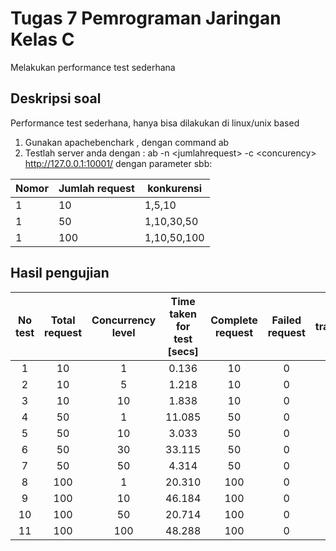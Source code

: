# Tugas 7 Pemrograman Jaringan Kelas C
Melakukan performance test sederhana
## Deskripsi soal
Performance test sederhana, hanya bisa dilakukan di linux/unix based
1. Gunakan apachebenchark , dengan command ab
2. Testlah server anda dengan : ab -n \<jumlahrequest> -c \<concurency> http://127.0.0.1:10001/ dengan parameter sbb:

| Nomor | Jumlah request | konkurensi |
| --- | --- | --- |
| 1 | 10 | 1,5,10 |
| 1 | 50 | 1,10,30,50 |
| 1 | 100 | 1,10,50,100 |

## Hasil pengujian

| No test | Total request | Concurrency level | Time taken for test [secs] | Complete request | Failed request | Total transferred [bytes] | Request per second [#/sec] | Time per request [ms] | Time per request* [ms] | Transfer rate [Kb/sec] |
| :---: |  :---: | :---: | :---: | :---: | :---: | :---: | :---: | :---: | :---: | :---: |
| 1 | 10 | 1 | 0.136 | 10 | 0 | 1680 | 73.61 | 13.585 | 13.585 | 12.08 |
| 2 | 10 | 5 | 1.218 | 10 | 0 | 1680 | 8.21 | 609.247 | 121.849 | 1.35 |
| 3 | 10 | 10 | 1.838 | 10 | 0 | 1680 | 5.44 | 1837.792 | 183.779 | 0.89 |
| 4 | 50 | 1 | 11.085 | 50 | 0 | 8400 | 4.51 | 221.699 | 221.699 | 0.74 |
| 5 | 50 | 10 | 3.033 | 50 | 0 | 8400 | 16.49 | 606.509 | 60.651 | 2.71 |
| 6 | 50 | 30 | 33.115 | 50 | 0 | 8400 | 1.51 | 19869.009 | 662.300 | 0.25 |
| 7 | 50 | 50 | 4.314 | 50 | 0 | 8400 | 11.59 | 4314.013 | 86.280 | 1.90 |
| 8 | 100 | 1 | 20.310 | 100 | 0 | 16800 | 4.92 | 203.101 | 203.101 | 0.81 |
| 9 | 100 | 10 | 46.184 | 100 | 0 | 16800 | 2.17 | 4618.442 | 461.844 | 0.36 |
| 10 | 100 | 50 | 20.714 | 100 | 0 | 16800 | 4.83 | 10356.801 | 207.136 | 0.79 |
| 11 | 100 | 100 | 48.288 | 100 | 0 | 16800 | 2.07 | 48288.315 | 482.883 | 0.34 |
